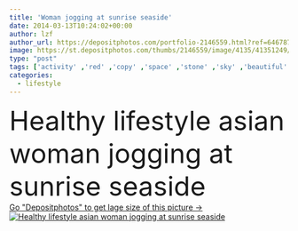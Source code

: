 ```yaml
---
title: 'Woman jogging at sunrise seaside'
date: 2014-03-13T10:24:02+00:00
author: lzf
author_url: https://depositphotos.com/portfolio-2146559.html?ref=64678756
image: https://st.depositphotos.com/thumbs/2146559/image/4135/41351249/api_thumb_450.jpg?forcejpeg=true
type: "post"
tags: ['activity' ,'red' ,'copy' ,'space' ,'stone' ,'sky' ,'beautiful' ,'person' ,'one' ,'girl' ,'female' ,'young' ,'sunlight' ,'outdoor' ,'morning' ,'hair' ,'orange' ,'sports' ,'sunshine' ,'golden' ,'healthy' ,'sea' ,'black' ,'back' ,'sunrise' ,'dawn' ,'active' ,'woman' ,'lifestyle' ,'sunbeam' ,'fitness' ,'exercise' ,'beach' ,'ocean' ,'chinese' ,'asian' ,'being' ,'running' ,'runner' ,'wellness' ,'move' ,'carefree' ,'silhouettes' ,'well' ,'seaside' ,'workout' ,'jogging' ,'blink' ,'enlightenment' ,'jogger' ]
categories: 
  - lifestyle
---
```

<div aling="center">
            <font size="60"> Healthy lifestyle asian woman jogging at sunrise seaside</font>   
</div>
<div>
    <a href='https://st.depositphotos.com/thumbs/2146559/image/4135/41351249/api_thumb_450.jpg?forcejpeg=true?ref=64678756' target=_blank > Go "Depositphotos" to get lage size of this picture ->
        <img href='https://st.depositphotos.com/thumbs/2146559/image/4135/41351249/api_thumb_450.jpg?forcejpeg=true?ref=64678756' src='https://st.depositphotos.com/2146559/4135/i/950/depositphotos_41351249-stock-photo-woman-jogging-at-sunrise-seaside.jpg?forcejpeg=true' alt='Healthy lifestyle asian woman jogging at sunrise seaside' >
    </a>
</div>
